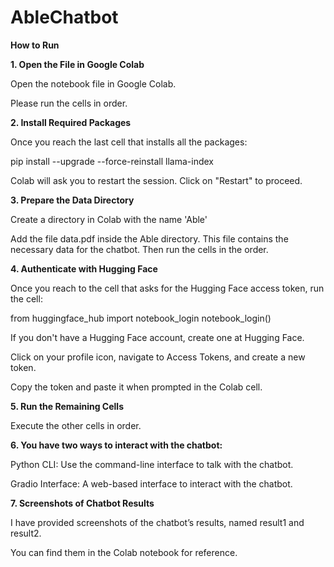 # AbleChatbot

**How to Run**

**1. Open the File in Google Colab**

  Open the notebook file in Google Colab.

  Please run the cells in order.
  
     
**2. Install Required Packages**

  Once you reach the last cell that installs all the packages:

  pip install --upgrade --force-reinstall llama-index

  Colab will ask you to restart the session. Click on "Restart" to proceed.


**3. Prepare the Data Directory**

  Create a directory in Colab with the name 'Able'

  Add the file data.pdf inside the Able directory. This file contains the necessary data for the chatbot. Then run the cells in the order.


**4. Authenticate with Hugging Face**

  Once you reach to the cell that asks for the Hugging Face access token, run the cell:

  from huggingface_hub import notebook_login
  notebook_login()


  If you don't have a Hugging Face account, create one at Hugging Face.

  Click on your profile icon, navigate to Access Tokens, and create a new token.

  Copy the token and paste it when prompted in the Colab cell.

     
**5. Run the Remaining Cells**

  Execute the other cells in order.
     

**6. You have two ways to interact with the chatbot:**

  Python CLI: Use the command-line interface to talk with the chatbot.

  Gradio Interface: A web-based interface to interact with the chatbot.


**7. Screenshots of Chatbot Results**

  I have provided screenshots of the chatbot’s results, named result1 and result2.

  You can find them in the Colab notebook for reference.
